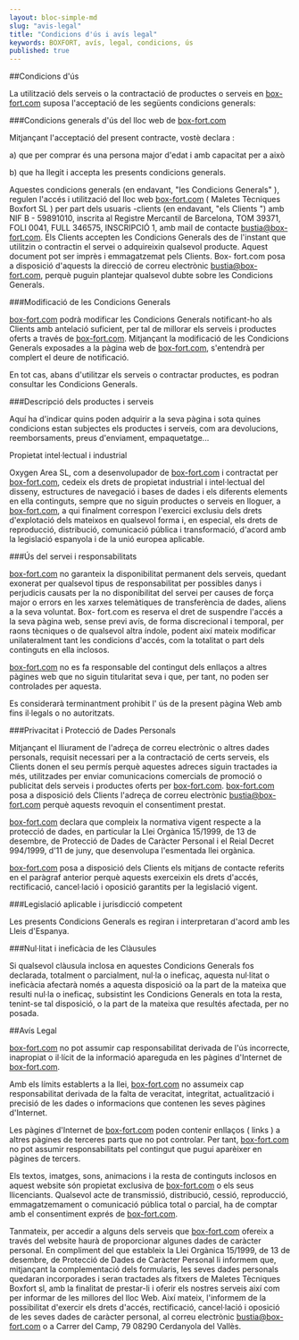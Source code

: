 ```yaml
---
layout: bloc-simple-md
slug: "avis-legal"
title: "Condicions d'ús i avís legal"
keywords: BOXFORT, avís, legal, condicions, ús
published: true
---
```


##Condicions d'ús

La utilització dels serveis o la contractació de productes o serveis en [box-fort.com](http://www.box-fort.com/) suposa l'acceptació de les següents condicions generals:

###Condicions generals d'ús del lloc web de [box-fort.com](http://www.box-fort.com/)

Mitjançant l'acceptació del present contracte, vostè declara :

a) que per comprar és una persona major d'edat i amb capacitat per a això

b) que ha llegit i accepta les presents condicions generals.

Aquestes condicions generals (en endavant, "les Condicions Generals" ), regulen l'accés i utilització del lloc web [box-fort.com](http://www.box-fort.com/) ( Maletes Tècniques Boxfort SL ) per part dels usuaris -clients (en endavant, "els Clients ") amb NIF B - 59891010, inscrita al Registre Mercantil de Barcelona, TOM 39371, FOLI 0041, FULL 346575, INSCRIPCIÓ 1, amb mail de contacte [bustia@box-fort.com](mailto:bustia@box-fort.com). Els Clients accepten les Condicions Generals des de l'instant que utilitzin o contractin el servei o adquireixin qualsevol producte. Aquest document pot ser imprès i emmagatzemat pels Clients. Box- fort.com posa a disposició d'aquests la direcció de correu electrònic [bustia@box-fort.com](mailto:bustia@box-fort.com), perquè puguin plantejar qualsevol dubte sobre les Condicions Generals.

###Modificació de les Condicions Generals

[box-fort.com](http://www.box-fort.com/) podrà modificar les Condicions Generals notificant-ho als Clients amb antelació suficient, per tal de millorar els serveis i productes oferts a través de [box-fort.com](http://www.box-fort.com/). Mitjançant la modificació de les Condicions Generals exposades a la pàgina web de [box-fort.com](http://www.box-fort.com/), s'entendrà per complert el deure de notificació.

En tot cas, abans d'utilitzar els serveis o contractar productes, es podran consultar les Condicions Generals.

###Descripció dels productes i serveis

Aquí ha d'indicar quins poden adquirir a la seva pàgina i sota quines condicions estan subjectes els productes i serveis, com ara devolucions, reemborsaments, preus d'enviament, empaquetatge...

Propietat intel·lectual i industrial

Oxygen Area SL, com a desenvolupador de [box-fort.com](http://www.box-fort.com/) i contractat per [box-fort.com](http://www.box-fort.com/), cedeix els drets de propietat industrial i intel·lectual del disseny, estructures de navegació i bases de dades i els diferents elements en ella continguts, sempre que no siguin productes o serveis en lloguer, a [box-fort.com](http://www.box-fort.com/), a qui finalment correspon l'exercici exclusiu dels drets d'explotació dels mateixos en qualsevol forma i, en especial, els drets de reproducció, distribució, comunicació pública i transformació, d'acord amb la legislació espanyola i de la unió europea aplicable.

###Ús del servei i responsabilitats

[box-fort.com](http://www.box-fort.com/) no garanteix la disponibilitat permanent dels serveis, quedant exonerat per qualsevol tipus de responsabilitat per possibles danys i perjudicis causats per la no disponibilitat del servei per causes de força major o errors en les xarxes telemàtiques de transferència de dades, aliens a la seva voluntat. Box- fort.com es reserva el dret de suspendre l'accés a la seva pàgina web, sense previ avís, de forma discrecional i temporal, per raons tècniques o de qualsevol altra índole, podent així mateix modificar unilateralment tant les condicions d'accés, com la totalitat o part dels continguts en ella inclosos.

[box-fort.com](http://www.box-fort.com/) no es fa responsable del contingut dels enllaços a altres pàgines web que no siguin titularitat seva i que, per tant, no poden ser controlades per aquesta.

Es considerarà terminantment prohibit l' ús de la present pàgina Web amb fins il·legals o no autoritzats.

###Privacitat i Protecció de Dades Personals

Mitjançant el lliurament de l'adreça de correu electrònic o altres dades personals, requisit necessari per a la contractació de certs serveis, els Clients donen el seu permís perquè aquestes adreces siguin tractades ia més, utilitzades per enviar comunicacions comercials de promoció o publicitat dels serveis i productes oferts per [box-fort.com](http://www.box-fort.com/). [box-fort.com](http://www.box-fort.com/) posa a disposició dels Clients l'adreça de correu electrònic [bustia@box-fort.com](mailto:bustia@box-fort.com) perquè aquests revoquin el consentiment prestat.

[box-fort.com](http://www.box-fort.com/) declara que compleix la normativa vigent respecte a la protecció de dades, en particular la Llei Orgànica 15/1999, de 13 de desembre, de Protecció de Dades de Caràcter Personal i el Reial Decret 994/1999, d'11 de juny, que desenvolupa l'esmentada llei orgànica.

[box-fort.com](http://www.box-fort.com/) posa a disposició dels Clients els mitjans de contacte referits en el paràgraf anterior perquè aquests exerceixin els drets d'accés, rectificació, cancel·lació i oposició garantits per la legislació vigent.

###Legislació aplicable i jurisdicció competent

Les presents Condicions Generals es regiran i interpretaran d'acord amb les Lleis d'Espanya.

###Nul·litat i ineficàcia de les Clàusules

Si qualsevol clàusula inclosa en aquestes Condicions Generals fos declarada, totalment o parcialment, nul·la o ineficaç, aquesta nul·litat o ineficàcia afectarà només a aquesta disposició oa la part de la mateixa que resulti nul·la o ineficaç, subsistint les Condicions Generals en tota la resta, tenint-se tal disposició, o la part de la mateixa que resultés afectada, per no posada.

##Avís Legal

[box-fort.com](http://www.box-fort.com/) no pot assumir cap responsabilitat derivada de l'ús incorrecte, inapropiat o il·lícit de la informació apareguda en les pàgines d'Internet de [box-fort.com](http://www.box-fort.com/).

Amb els límits establerts a la llei, [box-fort.com](http://www.box-fort.com/) no assumeix cap responsabilitat derivada de la falta de veracitat, integritat, actualització i precisió de les dades o informacions que contenen les seves pàgines d'Internet.

Les pàgines d'Internet de [box-fort.com](http://www.box-fort.com/) poden contenir enllaços ( links ) a altres pàgines de terceres parts que no pot controlar. Per tant, [box-fort.com](http://www.box-fort.com/) no pot assumir responsabilitats pel contingut que pugui aparèixer en pàgines de tercers.

Els textos, imatges, sons, animacions i la resta de continguts inclosos en aquest website són propietat exclusiva de [box-fort.com](http://www.box-fort.com/) o els seus llicenciants. Qualsevol acte de transmissió, distribució, cessió, reproducció, emmagatzemament o comunicació pública total o parcial, ha de comptar amb el consentiment exprés de [box-fort.com](http://www.box-fort.com/).

Tanmateix, per accedir a alguns dels serveis que [box-fort.com](http://www.box-fort.com/) ofereix a través del website haurà de proporcionar algunes dades de caràcter personal. En compliment del que estableix la Llei Orgànica 15/1999, de 13 de desembre, de Protecció de Dades de Caràcter Personal li informem que, mitjançant la complementació dels formularis, les seves dades personals quedaran incorporades i seran tractades als fitxers de Maletes Tècniques Boxfort sl, amb la finalitat de prestar-li i oferir els nostres serveis així com per informar de les millores del lloc Web. Així mateix, l'informem de la possibilitat d'exercir els drets d'accés, rectificació, cancel·lació i oposició de les seves dades de caràcter personal, al correu electrònic [bustia@box-fort.com](mailto:bustia@box-fort.com) o a Carrer del Camp, 79 08290 Cerdanyola del Vallès. 